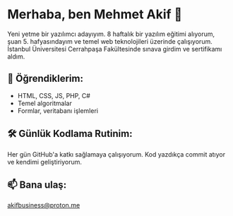 # Merhaba, ben Mehmet Akif 👋

Yeni yetme bir yazılımcı adayıyım. 8 haftalık bir yazılım eğitimi alıyorum, şuan 5. hafyasındayım ve temel web teknolojileri üzerinde çalışıyorum.  
İstanbul Üniversitesi Cerrahpaşa Fakültesinde sınava girdim ve sertifikamı aldım.

## 🚀 Öğrendiklerim:
- HTML, CSS, JS, PHP, C#
- Temel algoritmalar
- Formlar, veritabanı işlemleri

## 🛠️ Günlük Kodlama Rutinim:
Her gün GitHub'a katkı sağlamaya çalışıyorum. Kod yazdıkça commit atıyor ve kendimi geliştiriyorum.

## 📫 Bana ulaş:
akifbusiness@proton.me
